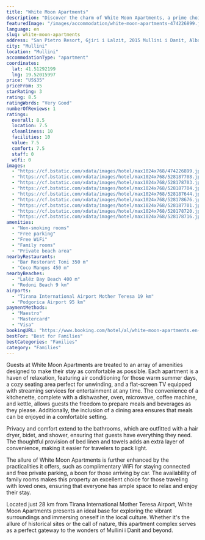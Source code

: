 ```yaml
---
title: "White Moon Apartments"
description: "Discover the charm of White Moon Apartments, a prime choice for travelers seeking comfort and convenience in Mullini i Danit."
featuredImage: "/images/accommodation/white-moon-apartments-474226899.jpg"
language: en
slug: white-moon-apartments
address: "San Pietro Resort, Gjiri i Lalzit, 2015 Mullini i Danit, Albania"
city: "Mullini"
location: "Mullini"
accommodationType: "apartment"
coordinates:
  lat: 41.51292199
  lng: 19.52015997
price: "US$35"
priceFrom: 35
starRating: 3
rating: 8.5
ratingWords: "Very Good"
numberOfReviews: 1
ratings:
  overall: 8.5
  location: 7.5
  cleanliness: 10
  facilities: 10
  value: 7.5
  comfort: 7.5
  staff: 0
  wifi: 0
images:
  - "https://cf.bstatic.com/xdata/images/hotel/max1024x768/474226899.jpg?k=0afe5648b1d9a92612132618ebe5b3807c9cf075574d4fe272574d07c6d06cf4&o=&hp=1"
  - "https://cf.bstatic.com/xdata/images/hotel/max1024x768/528187708.jpg?k=39a6201d7b6c304ebce4e98afe3664c6dd37a45dddc8d5b71f7a3f7de913ffa0&o=&hp=1"
  - "https://cf.bstatic.com/xdata/images/hotel/max1024x768/528178703.jpg?k=a77fda9274565e0c312b8428234a9d46cd0de9f68d573d428cf4f0b9d11ad948&o=&hp=1"
  - "https://cf.bstatic.com/xdata/images/hotel/max1024x768/528187704.jpg?k=a75e5a80e717cd44a53010c1c010ebfc220dcd9adaf14819b4ee250d545085c8&o=&hp=1"
  - "https://cf.bstatic.com/xdata/images/hotel/max1024x768/528187644.jpg?k=5507dafd6355ccb65bd89c65a8d5e5a1ef31ead4a25fd6203b2c36f2a10fd27f&o=&hp=1"
  - "https://cf.bstatic.com/xdata/images/hotel/max1024x768/528178676.jpg?k=330ff311fef96af42aaefc29c92415f2697ebc4ffdd0c6ca36cc73eb333a27ef&o=&hp=1"
  - "https://cf.bstatic.com/xdata/images/hotel/max1024x768/528187701.jpg?k=d881707236b000818086fb3821df961a624f4fe6a844788218ec2d8421d2eefe&o=&hp=1"
  - "https://cf.bstatic.com/xdata/images/hotel/max1024x768/528178720.jpg?k=f550f5d85ca2219d8a0af6351a74da0d562530bccfa94c985829a82046317b5f&o=&hp=1"
  - "https://cf.bstatic.com/xdata/images/hotel/max1024x768/528178716.jpg?k=2191a71cedd8e44482137f475bed763385e0d59000dde28eedcd8e14d2442d5d&o=&hp=1"
amenities:
  - "Non-smoking rooms"
  - "Free parking"
  - "Free WiFi"
  - "Family rooms"
  - "Private beach area"
nearbyRestaurants:
  - "Bar Restorant Toni 350 m"
  - "Coco Mangos 450 m"
nearbyBeaches:
  - "Lalëz Bay Beach 400 m"
  - "Rodoni Beach 9 km"
airports:
  - "Tirana International Airport Mother Teresa 19 km"
  - "Podgorica Airport 95 km"
paymentMethods:
  - "Maestro"
  - "Mastercard"
  - "Visa"
bookingURL: "https://www.booking.com/hotel/al/white-moon-apartments.en-gb.html?aid=8035640"
bestFor: "Best for Families"
bestCategories: "Families"
category: "Families"
---
```


Guests at White Moon Apartments are treated to an array of amenities designed to make their stay as comfortable as possible. Each apartment is a haven of relaxation, featuring air conditioning for those warm summer days, a cozy seating area perfect for unwinding, and a flat-screen TV equipped with streaming services for entertainment at any time. The convenience of a kitchenette, complete with a dishwasher, oven, microwave, coffee machine, and kettle, allows guests the freedom to prepare meals and beverages as they please. Additionally, the inclusion of a dining area ensures that meals can be enjoyed in a comfortable setting.

Privacy and comfort extend to the bathrooms, which are outfitted with a hair dryer, bidet, and shower, ensuring that guests have everything they need. The thoughtful provision of bed linen and towels adds an extra layer of convenience, making it easier for travelers to pack light.

The allure of White Moon Apartments is further enhanced by the practicalities it offers, such as complimentary WiFi for staying connected and free private parking, a boon for those arriving by car. The availability of family rooms makes this property an excellent choice for those traveling with loved ones, ensuring that everyone has ample space to relax and enjoy their stay.

Located just 28 km from Tirana International Mother Teresa Airport, White Moon Apartments presents an ideal base for exploring the vibrant surroundings and immersing oneself in the local culture. Whether it's the allure of historical sites or the call of nature, this apartment complex serves as a perfect gateway to the wonders of Mullini i Danit and beyond.